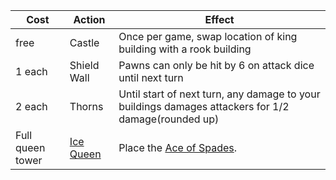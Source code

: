 | Cost             | Action                            | Effect                                                                                              |
| ---------------- | --------------------------------- | --------------------------------------------------------------------------------------------------- |
| free             | Castle                            | Once per game, swap location of king building with a rook building                                  |
| 1 each           | Shield Wall                       | Pawns can only be hit by 6 on attack dice until next turn                                           |
| 2 each           | Thorns                            | Until start of next turn, any damage to your buildings damages attackers for 1/2 damage(rounded up) |
| Full queen tower | [Ice Queen](/rules/?id=ice-queen) | Place the [Ace of Spades](/rules/?id=ace-of-spades).                                                |
